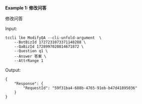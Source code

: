 **Example 1: 修改问答**

修改问答

Input: 

```
tccli lke ModifyQA --cli-unfold-argument  \
    --BotBizId 1727231073371148288 \
    --QaBizId 1728997020814671872 \
    --Question q1 \
    --Answer 答案 \
    --AttrRange 1
```

Output: 
```
{
    "Response": {
        "RequestId": "59f31ba4-688b-4765-91eb-b47d41895036"
    }
}
```


